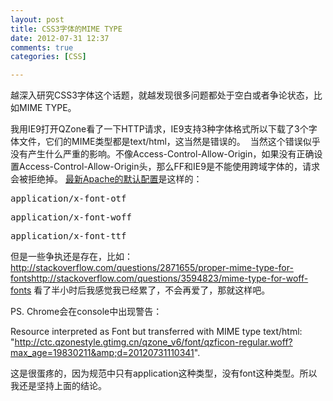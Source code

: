 ```yaml
---
layout: post
title: CSS3字体的MIME TYPE
date: 2012-07-31 12:37
comments: true
categories: [CSS]

---
```


越深入研究CSS3字体这个话题，就越发现很多问题都处于空白或者争论状态，比如MIME TYPE。

我用IE9打开QZone看了一下HTTP请求，IE9支持3种字体格式所以下载了3个字体文件，它们的MIME类型都是text/html，这当然是错误的。
<a href="http://yuguo.us/files/2012/07/1.png"><img class="aligncenter size-full wp-image-1325" title="1" src="http://yuguo.us/files/2012/07/1.png" alt=""   /></a>
当然这个错误似乎没有产生什么严重的影响。不像Access-Control-Allow-Origin，如果没有正确设置Access-Control-Allow-Origin头，那么FF和IE9是不能使用跨域字体的，请求会被拒绝掉。
<a href="http://svn.apache.org/viewvc/httpd/httpd/branches/2.2.x/docs/conf/mime.types?view=annotate">最新Apache的默认配置</a>是这样的：
<pre>application/x-font-otf</pre><pre>application/x-font-woff</pre><pre>application/x-font-ttf</pre>
但是一些争执还是存在，比如：
<a href="http://stackoverflow.com/questions/2871655/proper-mime-type-for-fonts">http://stackoverflow.com/questions/2871655/proper-mime-type-for-fonts</a><a href="http://stackoverflow.com/questions/3594823/mime-type-for-woff-fonts">http://stackoverflow.com/questions/3594823/mime-type-for-woff-fonts</a>
看了半小时后我感觉我已经累了，不会再爱了，那就这样吧。

PS. Chrome会在console中出现警告：

Resource interpreted as Font but transferred with MIME type text/html: "<a title="http://ctc.qzonestyle.gtimg.cn/qzone_v6/font/qzficon-regular.woff?max_age=19830211&amp;d=20120731110341" href="http://ctc.qzonestyle.gtimg.cn/qzone_v6/font/qzficon-regular.woff?max_age=19830211&amp;d=20120731110341">http://ctc.qzonestyle.gtimg.cn/qzone_v6/font/qzficon-regular.woff?max_age=19830211&amp;d=20120731110341</a>".

这是很蛋疼的，因为规范中只有application这种类型，没有font这种类型。所以我还是坚持上面的结论。

